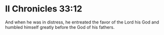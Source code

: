 # II Chronicles 33:12

And when he was in distress, he entreated the favor of the Lord his God and humbled himself greatly before the God of his fathers.
